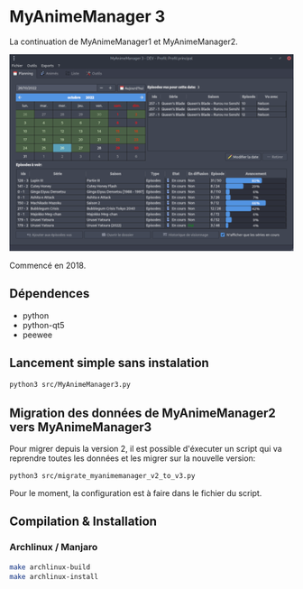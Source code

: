 # MyAnimeManager 3

La continuation de MyAnimeManager1 et MyAnimeManager2.

![](docs/imgs/2022-10-28-01-43-43.png)

Commencé en 2018.

## Dépendences
- python
- python-qt5
- peewee

## Lancement simple sans instalation

```sh
python3 src/MyAnimeManager3.py
```

## Migration des données de MyAnimeManager2 vers MyAnimeManager3
Pour migrer depuis la version 2, il est possible d'éxecuter un script qui va reprendre toutes les données et les migrer sur la nouvelle version:

```sh
python3 src/migrate_myanimemanager_v2_to_v3.py
```

Pour le moment, la configuration est à faire dans le fichier du script.

## Compilation & Installation

### Archlinux / Manjaro

```sh
make archlinux-build
make archlinux-install
```
